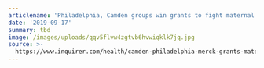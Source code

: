 ```yaml
---
articlename: 'Philadelphia, Camden groups win grants to fight maternal mortality'
date: '2019-09-17'
summary: tbd
image: /images/uploads/qqv5flvw4zgtvb6hvwiqklk7jq.jpg
source: >-
  https://www.inquirer.com/health/camden-philadelphia-merck-grants-maternal-mortality-20190917.html
---
```


